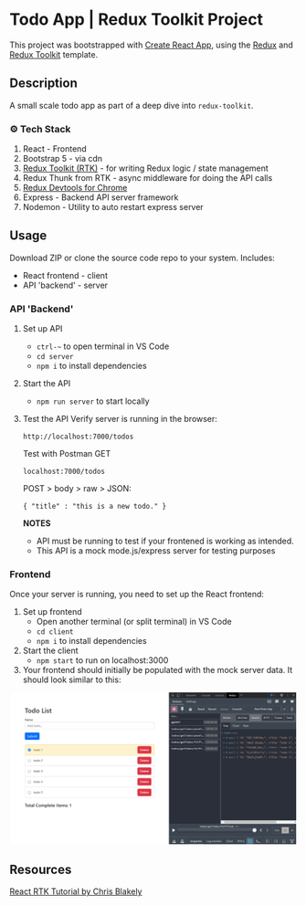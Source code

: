 # Todo App | Redux Toolkit Project

This project was bootstrapped with [Create React App](https://github.com/facebook/create-react-app), using the [Redux](https://redux.js.org/) and [Redux Toolkit](https://redux-toolkit.js.org/) template.


## Description

A small scale todo app as part of a deep dive into `redux-toolkit`.


### :gear: Tech Stack

   1. React - Frontend
   2. Bootstrap 5 - via cdn
   3. [Redux Toolkit (RTK)](https://redux-toolkit.js.org/introduction/getting-started) - for writing Redux logic / state management
   4. Redux Thunk from RTK - async middleware for doing the API calls
   5. [Redux Devtools for Chrome](https://chrome.google.com/webstore/detail/redux-devtools/lmhkpmbekcpmknklioeibfkpmmfibljd?hl=en)
   6. Express - Backend API server framework
   7. Nodemon - Utility to auto restart express server


## Usage
Download ZIP or clone the source code repo to your system. Includes:
   * React frontend - client
   * API 'backend' - server

### API 'Backend'

1. Set up API
     - `ctrl-~` to open terminal in VS Code
     - `cd server`
     - `npm i` to install dependencies
2. Start the API
     - `npm run server` to start locally
3. Test the API
     Verify server is running in the browser:
     ```
     http://localhost:7000/todos
     ```
     Test with Postman
     GET
     ```
    localhost:7000/todos
     ```
     POST > body > raw > JSON:
     ```
    { "title" : "this is a new todo." }
     ```

   **NOTES**
      - API must be running to test if your frontened is working as intended.
      - This API is a mock mode.js/express server for testing purposes

### Frontend
Once your server is running, you need to set up the React frontend:

1. Set up frontend
     - Open another terminal (or split terminal) in VS Code
     - `cd client`
     - `npm i` to install dependencies
2. Start the client
     - `npm start` to run on localhost:3000
3. Your frontend should initially be populated with the mock server data. It should look similar to this:

<p align="center">
  <img src="rtk-todo.png" alt="RTK Todo App" width="500">
</p>

## Resources
[React RTK Tutorial by Chris Blakely](https://www.youtube.com/watch?v=fiesH6WU63I)